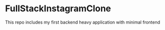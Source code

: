 # FullStackInstagramClone
This repo includes my first backend heavy application with minimal frontend
